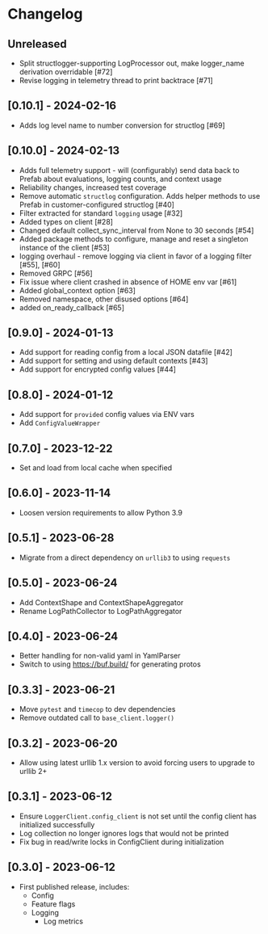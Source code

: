 # Changelog

## Unreleased

- Split structlogger-supporting LogProcessor out, make logger_name derivation overridable [#72]
- Revise logging in telemetry thread to print backtrace [#71]

## [0.10.1] - 2024-02-16

- Adds log level name to number conversion for structlog [#69]

## [0.10.0] - 2024-02-13

- Adds full telemetry support - will (configurably) send data back to Prefab about evaluations, logging counts, and context usage
- Reliability changes, increased test coverage
- Remove automatic `structlog` configuration. Adds helper methods to use Prefab in customer-configured structlog [#40]
- Filter extracted for standard `logging` usage [#32]
- Added types on client [#28]
- Changed default collect_sync_interval from None to 30 seconds [#54]
- Added package methods to configure, manage and reset a singleton instance of the client [#53]
- logging overhaul - remove logging via client in favor of a logging filter [#55], [#60]
- Removed GRPC [#56]
- Fix issue where client crashed in absence of HOME env var [#61]
- Added global_context option [#63]
- Removed namespace, other disused options [#64]
- added on_ready_callback [#65]

## [0.9.0] - 2024-01-13

- Add support for reading config from a local JSON datafile [#42]
- Add support for setting and using default contexts [#43]
- Add support for encrypted config values [#44]

## [0.8.0] - 2024-01-12

- Add support for `provided` config values via ENV vars
- Add `ConfigValueWrapper`

## [0.7.0] - 2023-12-22

- Set and load from local cache when specified

## [0.6.0] - 2023-11-14

- Loosen version requirements to allow Python 3.9

## [0.5.1] - 2023-06-28

- Migrate from a direct dependency on `urllib3` to using `requests`

## [0.5.0] - 2023-06-24

- Add ContextShape and ContextShapeAggregator
- Rename LogPathCollector to LogPathAggregator

## [0.4.0] - 2023-06-24

- Better handling for non-valid yaml in YamlParser
- Switch to using https://buf.build/ for generating protos

## [0.3.3] - 2023-06-21

- Move `pytest` and `timecop` to dev dependencies
- Remove outdated call to `base_client.logger()`

## [0.3.2] - 2023-06-20

- Allow using latest urllib 1.x version to avoid forcing users to upgrade to urllib 2+

## [0.3.1] - 2023-06-12

- Ensure `LoggerClient.config_client` is not set until the config client has initialized successfully
- Log collection no longer ignores logs that would not be printed
- Fix bug in read/write locks in ConfigClient during initialization

## [0.3.0] - 2023-06-12

- First published release, includes:
  - Config
  - Feature flags
  - Logging
    - Log metrics
